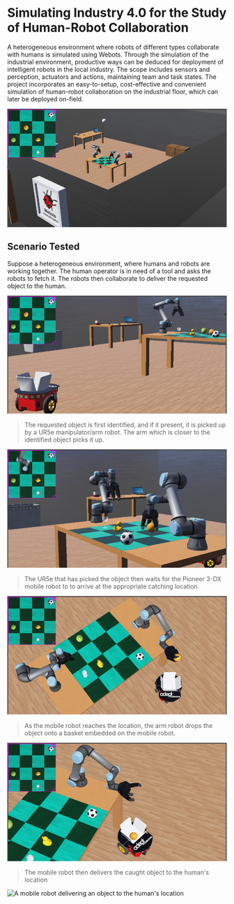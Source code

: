 # Simulating Industry 4.0 for the Study of Human-Robot Collaboration
A heterogeneous environment where robots of different types collaborate with humans is simulated using Webots.
Through the simulation of the industrial environment, productive ways can be deduced for deployment of intelligent robots in the local industry. 
The scope includes sensors and perception, actuators and actions, maintaining team and task states.
The project incorporates an easy-to-setup, cost-effective and convenient simulation of human-robot collaboration on the industrial floor, which can later be deployed on-field. 

![A broad shot of the simulation](./assets/images/simulation_view.png)

## Scenario Tested
Suppose a heterogeneous environment, where humans and robots are working together.
The human operator is in need of a tool and asks the robots to fetch it.
The robots then collaborate to deliver the requested object to the human. 

![A closeup shot of the simulation](./assets/images/simulation_closeup.png)

> The requested object is first identified, and if it present, it is picked up by a UR5e manipulator/arm robot. The arm which is closer to the identified object picks it up.

![A ur5e manipulator robot picking up the requested object](./assets/images/ur5e_pick_place.png)

> The UR5e that has picked the object then waits for the Pioneer 3-DX mobile robot to to arrive at the appropriate catching location.

![A Pioneer 3-DX mobile robot at a suitable location to catch the object from UR5e arm robot](./assets/images/pioneer_fetch.png)

> As the mobile robot reaches the location, the arm robot drops the object onto a basket embedded on the mobile robot.

![The mobile robot catches the requested object](./assets/images/pioneer_catch.png)

> The mobile robot then delivers the caught object to the human's location

![A mobile robot delivering an object to the human's location](./assets/images/pioneer_deliver.png)


